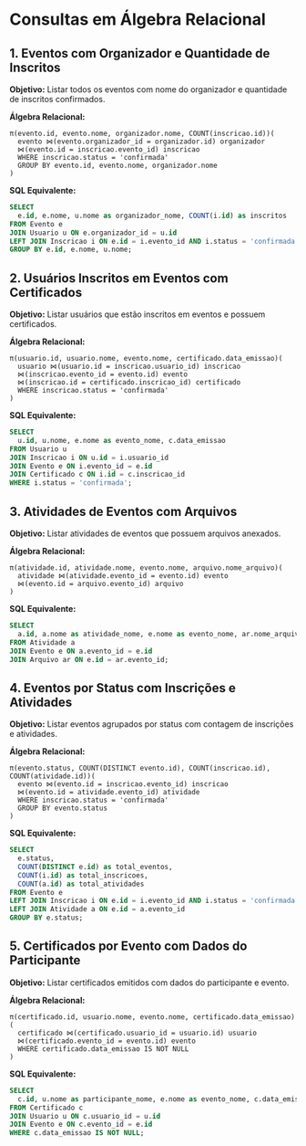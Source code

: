# Consultas em Álgebra Relacional

## 1. Eventos com Organizador e Quantidade de Inscritos
**Objetivo:** Listar todos os eventos com nome do organizador e quantidade de inscritos confirmados.

**Álgebra Relacional:**
```
π(evento.id, evento.nome, organizador.nome, COUNT(inscricao.id))(
  evento ⋈(evento.organizador_id = organizador.id) organizador 
  ⋈(evento.id = inscricao.evento_id) inscricao
  WHERE inscricao.status = 'confirmada'
  GROUP BY evento.id, evento.nome, organizador.nome
)
```

**SQL Equivalente:**
```sql
SELECT 
  e.id, e.nome, u.nome as organizador_nome, COUNT(i.id) as inscritos
FROM Evento e
JOIN Usuario u ON e.organizador_id = u.id
LEFT JOIN Inscricao i ON e.id = i.evento_id AND i.status = 'confirmada'
GROUP BY e.id, e.nome, u.nome;
```

## 2. Usuários Inscritos em Eventos com Certificados
**Objetivo:** Listar usuários que estão inscritos em eventos e possuem certificados.

**Álgebra Relacional:**
```
π(usuario.id, usuario.nome, evento.nome, certificado.data_emissao)(
  usuario ⋈(usuario.id = inscricao.usuario_id) inscricao
  ⋈(inscricao.evento_id = evento.id) evento
  ⋈(inscricao.id = certificado.inscricao_id) certificado
  WHERE inscricao.status = 'confirmada'
)
```

**SQL Equivalente:**
```sql
SELECT 
  u.id, u.nome, e.nome as evento_nome, c.data_emissao
FROM Usuario u
JOIN Inscricao i ON u.id = i.usuario_id
JOIN Evento e ON i.evento_id = e.id
JOIN Certificado c ON i.id = c.inscricao_id
WHERE i.status = 'confirmada';
```

## 3. Atividades de Eventos com Arquivos
**Objetivo:** Listar atividades de eventos que possuem arquivos anexados.

**Álgebra Relacional:**
```
π(atividade.id, atividade.nome, evento.nome, arquivo.nome_arquivo)(
  atividade ⋈(atividade.evento_id = evento.id) evento
  ⋈(evento.id = arquivo.evento_id) arquivo
)
```

**SQL Equivalente:**
```sql
SELECT 
  a.id, a.nome as atividade_nome, e.nome as evento_nome, ar.nome_arquivo
FROM Atividade a
JOIN Evento e ON a.evento_id = e.id
JOIN Arquivo ar ON e.id = ar.evento_id;
```

## 4. Eventos por Status com Inscrições e Atividades
**Objetivo:** Listar eventos agrupados por status com contagem de inscrições e atividades.

**Álgebra Relacional:**
```
π(evento.status, COUNT(DISTINCT evento.id), COUNT(inscricao.id), COUNT(atividade.id))(
  evento ⋈(evento.id = inscricao.evento_id) inscricao
  ⋈(evento.id = atividade.evento_id) atividade
  WHERE inscricao.status = 'confirmada'
  GROUP BY evento.status
)
```

**SQL Equivalente:**
```sql
SELECT 
  e.status,
  COUNT(DISTINCT e.id) as total_eventos,
  COUNT(i.id) as total_inscricoes,
  COUNT(a.id) as total_atividades
FROM Evento e
LEFT JOIN Inscricao i ON e.id = i.evento_id AND i.status = 'confirmada'
LEFT JOIN Atividade a ON e.id = a.evento_id
GROUP BY e.status;
```

## 5. Certificados por Evento com Dados do Participante
**Objetivo:** Listar certificados emitidos com dados do participante e evento.

**Álgebra Relacional:**
```
π(certificado.id, usuario.nome, evento.nome, certificado.data_emissao)(
  certificado ⋈(certificado.usuario_id = usuario.id) usuario
  ⋈(certificado.evento_id = evento.id) evento
  WHERE certificado.data_emissao IS NOT NULL
)
```

**SQL Equivalente:**
```sql
SELECT 
  c.id, u.nome as participante_nome, e.nome as evento_nome, c.data_emissao
FROM Certificado c
JOIN Usuario u ON c.usuario_id = u.id
JOIN Evento e ON c.evento_id = e.id
WHERE c.data_emissao IS NOT NULL;
``` 